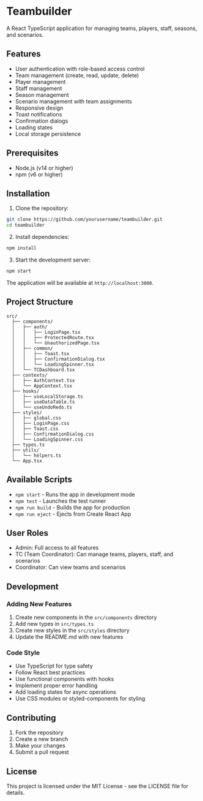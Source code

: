 # Teambuilder

A React TypeScript application for managing teams, players, staff, seasons, and scenarios.

## Features

- User authentication with role-based access control
- Team management (create, read, update, delete)
- Player management
- Staff management
- Season management
- Scenario management with team assignments
- Responsive design
- Toast notifications
- Confirmation dialogs
- Loading states
- Local storage persistence

## Prerequisites

- Node.js (v14 or higher)
- npm (v6 or higher)

## Installation

1. Clone the repository:
```bash
git clone https://github.com/yourusername/teambuilder.git
cd teambuilder
```

2. Install dependencies:
```bash
npm install
```

3. Start the development server:
```bash
npm start
```

The application will be available at `http://localhost:3000`.

## Project Structure

```
src/
  ├── components/
  │   ├── auth/
  │   │   ├── LoginPage.tsx
  │   │   ├── ProtectedRoute.tsx
  │   │   └── UnauthorizedPage.tsx
  │   ├── common/
  │   │   ├── Toast.tsx
  │   │   ├── ConfirmationDialog.tsx
  │   │   └── LoadingSpinner.tsx
  │   └── TCDashboard.tsx
  ├── contexts/
  │   ├── AuthContext.tsx
  │   └── AppContext.tsx
  ├── hooks/
  │   ├── useLocalStorage.ts
  │   ├── useDataTable.ts
  │   └── useUndoRedo.ts
  ├── styles/
  │   ├── global.css
  │   ├── LoginPage.css
  │   ├── Toast.css
  │   ├── ConfirmationDialog.css
  │   └── LoadingSpinner.css
  ├── types.ts
  ├── utils/
  │   └── helpers.ts
  └── App.tsx
```

## Available Scripts

- `npm start` - Runs the app in development mode
- `npm test` - Launches the test runner
- `npm run build` - Builds the app for production
- `npm run eject` - Ejects from Create React App

## User Roles

- Admin: Full access to all features
- TC (Team Coordinator): Can manage teams, players, staff, and scenarios
- Coordinator: Can view teams and scenarios

## Development

### Adding New Features

1. Create new components in the `src/components` directory
2. Add new types in `src/types.ts`
3. Create new styles in the `src/styles` directory
4. Update the README.md with new features

### Code Style

- Use TypeScript for type safety
- Follow React best practices
- Use functional components with hooks
- Implement proper error handling
- Add loading states for async operations
- Use CSS modules or styled-components for styling

## Contributing

1. Fork the repository
2. Create a new branch
3. Make your changes
4. Submit a pull request

## License

This project is licensed under the MIT License - see the LICENSE file for details.